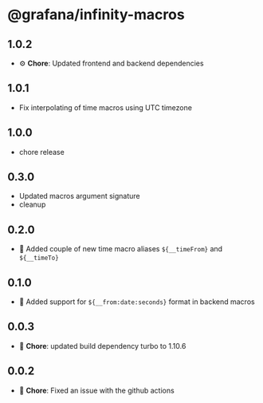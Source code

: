 # @grafana/infinity-macros

## 1.0.2

- ⚙️ **Chore**: Updated frontend and backend dependencies

## 1.0.1

- Fix interpolating of time macros using UTC timezone

## 1.0.0

- chore release

## 0.3.0

- Updated macros argument signature
- cleanup

## 0.2.0

- 🚀 Added couple of new time macro aliases `${__timeFrom}` and `${__timeTo}`

## 0.1.0

- 🚀 Added support for `${__from:date:seconds}` format in backend macros

## 0.0.3

- 🐛 **Chore**: updated build dependency turbo to 1.10.6

## 0.0.2

- 🐛 **Chore**: Fixed an issue with the github actions

